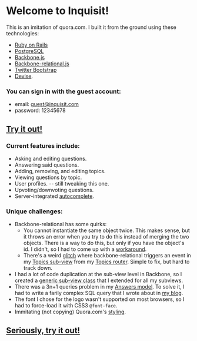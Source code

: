 # Welcome to Inquisit!

This is an imitation of quora.com. I built it from the ground using these technologies:

* [Ruby on Rails](rubyonrails.org/)
* [PostgreSQL](www.postgresql.org/)
* [Backbone.js](backbonejs.org/)
* [Backbone-relational.js](backbonerelational.org/)
* [Twitter Bootstrap](twitter.github.io/bootstrap/)
* [Devise](github.com/plataformatec/devise).

### You can sign in with the guest account:

* email: guest@inquisit.com
* password: 12345678

## [Try it out!](//inquisit.herokuapp.com/users/sign_in)

### Current features include:

* Asking and editing questions.
* Answering said questions.
* Adding, removing, and editing topics.
* Viewing questions by topic.
* User profiles. -- still tweaking this one.
* Upvoting/downvoting questions.
* Server-integrated [autocomplete](wolvman.tumblr.com/post/55091970585/autocomplete-with-ajax-week-9-day-2).

### Unique challenges:

* Backbone-relational has some quirks:
  * You cannot instantiate the same object twice. This makes sense, but it throws an error when you try to do this instead of merging the two objects. There is a way to do this, but only if you have the object's id.  I didn't, so I had to come up with a [workaround](github.com/PaulUithol/Backbone-relational/issues/355).
  * There's a weird [glitch](stackoverflow.com/questions/15117035/backbone-fires-add-event-after-sort-on-backbone-relational-collection) where backbone-relational triggers an event in my [Topics sub-view](github.com/wolverdude/Inquisit/blob/master/app/assets/javascripts/views/subviews/topics.js) from my [Topics router](github.com/wolverdude/Inquisit/blob/master/app/assets/javascripts/routers/topics_router.js). Simple to fix, but hard to track down.
* I had a lot of code duplication at the sub-view level in Backbone, so I created a [generic sub-view class](github.com/wolverdude/Inquisit/blob/master/app/assets/javascripts/views/parent_views/show_edit_sub_view.js) that I extended for all my subviews.
* There was a 3n+1 queries problem in my [Answers model](github.com/wolverdude/Inquisit/blob/master/app/models/answer.rb). To solve it, I had to write a farily complex SQL query that I wrote about in [my blog](wolvman.tumblr.com/post/55236373131/kicking-n-1s-butt-with-custom-rails-queries-week-9).
* The font I chose for the logo wasn't supported on most browsers, so I had to force-load it with CSS3 `@font-face`.
* Immitating (not copying) Quora.com's [styling](wolvman.tumblr.com/post/55132894770/styling-in-place-week-9-day-3).

## [Seriously, try it out!](//inquisit.herokuapp.com/users/sign_in)
